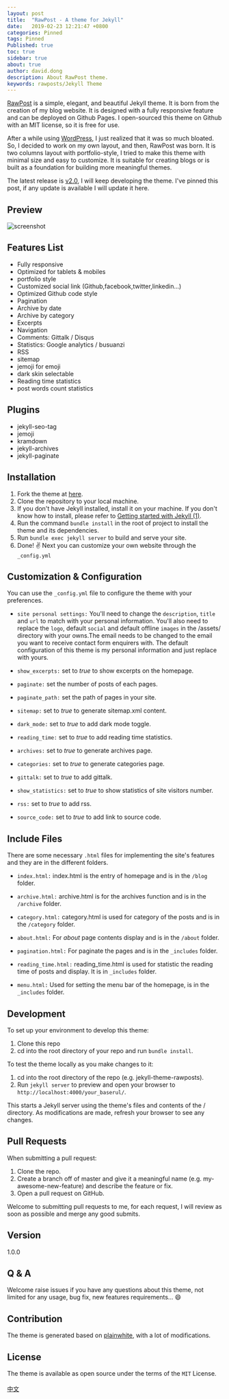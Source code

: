 ```yaml
---
layout: post
title:  "RawPost - A theme for Jekyll"
date:   2019-02-23 12:21:47 +0800
categories: Pinned
tags: Pinned
Published: true
toc: true
sidebar: true
about: true
author: david.dong
description: About RawPost theme.
keywords: rawposts/Jekyll Theme 
---
```

[RawPost](https://github.com/gangdong/jekyll-theme-rawposts/) is a simple, elegant, and beautiful Jekyll theme. It is born from the creation of my blog website. It is designed with a fully responsive feature and can be deployed on Github Pages. I open-sourced this theme on Github with an MIT license, so it is free for use.

After a while using [WordPress](https://wordpress.com/), I just realized that it was so much bloated. So, I decided to work on my own layout, and then, RawPost was born. It is two columns layout with portfolio-style, I tried to make this theme with minimal size and easy to customize. It is suitable for creating blogs or is built as a foundation for building more meaningful themes.

The latest release is [v2.0](https://github.com/gangdong/jekyll-theme-rawposts/releases), I will keep developing the theme. I've pinned this post, if any update is available I will update it here.


## Preview
![screenshot](https://cdn.jsdelivr.net/gh/gangdong/gangdong.github.io@dev/assets/screenshot.png)

## Features List
+ Fully responsive
+ Optimized for tablets & mobiles
+ portfolio style
+ Customized social link (Github,facebook,twitter,linkedin...)
+ Optimized Github code style
+ Pagination
+ Archive by date
+ Archive by category
+ Excerpts
+ Navigation
+ Comments: Gittalk / Disqus
+ Statistics: Google analytics / busuanzi 
+ RSS
+ sitemap
+ jemoji for emoji
+ dark skin selectable
+ Reading time statistics
+ post words count statistics

## Plugins
+ jekyll-seo-tag
+ jemoji
+ kramdown
+ jekyll-archives
+ jekyll-paginate

## Installation
1. Fork the theme at [here](https://github.com/gangdong/jekyll-theme-rawposts).
2. Clone the repository to your local machine.
3. If you don't have Jekyll installed, install it on your machine. If you don't know how to install, please refer to [Getting started with Jekyll (1)](https://gangdong.github.io/daviddong.github.io/web/2018/03/27/Web-jekyll-installation.html).
4. Run the command `bundle install` in the root of project to install the theme and its dependencies.
5. Run `bundle exec jekyll server` to build and serve your site.
6. Done! :v:  Next you can customize your own website through the `_config.yml`

## Customization & Configuration
You can use the `_config.yml` file to configure the theme with your preferences.

+ `site personal settings:`
You'll need to change the `description`, `title` and `url` to match with your personal information. You'll also need to replace the `logo`, default `social` and default offline `images` in the /assets/ directory with your owns.The email needs to be changed to the email you want to receive contact form enquirers with. 
The default configuration of this theme is my personal information and just replace with yours.

+ `show_excerpts:`
set to *true* to show excerpts on the homepage.

+ `paginate:`
set the number of posts of each pages.

+ `paginate_path:`
set the path of pages in your site.

+ `sitemap:`
set to *true* to generate sitemap.xml content.

+ `dark_mode:`
set to *true* to add dark mode toggle.

+ `reading_time:`
set to *true* to add reading time statistics.

+ `archives:`
set to *true* to generate archives page. 

+ `categories:`
set to *true* to generate categories page.

+ `gittalk:`
set to *true* to add gittalk. 

+ `show_statistics:`
set to *true* to show statistics of site visitors number.

+ `rss:`
set to *true* to add rss.

+ `source_code:` 
set to *true* to add link to source code.

## Include Files
There are some necessary `.html` files for implementing the site's features and they are in the different folders.

+ `index.html:`
index.html is the entry of homepage and is in the `/blog` folder.

+ `archive.html:`
archive.html is for the archives function and is in the `/archive` folder.

+ `category.html:`
category.html is used for category of the posts and is in the `/category` folder.

+ `about.html:`
For *about* page contents display and is in the `/about` folder.

+ `pagination.html:`
For paginate the pages and is in the `_includes` folder.

+ `reading_time.html:`
reading_time.html is used for statistic the reading time of posts and display. It is in `_includes` folder.

+ `menu.html:`
Used for setting the menu bar of the homepage, is in the `_includes` folder.

## Development
To set up your environment to develop this theme:

1. Clone this repo
2. cd into the root directory of your repo and run `bundle install`.

To test the theme locally as you make changes to it:

1. cd into the root directory of the repo (e.g. jekyll-theme-rawposts).
2. Run `jekyll server` to preview and open your browser to `http://localhost:4000/your_baserul/`.

This starts a Jekyll server using the theme's files and contents of the / directory. As modifications are made, refresh your browser to see any changes.

## Pull Requests
When submitting a pull request:

1. Clone the repo.
2. Create a branch off of master and give it a meaningful name (e.g. my-awesome-new-feature) and describe the feature or fix.
3. Open a pull request on GitHub.

Welcome to submitting pull requests to me, for each request, I will review as soon as possible and merge any good submits.

## Version
1.0.0

## Q & A
Welcome raise issues if you have any questions about this theme, not limited for any usage, bug fix, new features requirements... :smile:   

## Contribution
The theme is generated based on [plainwhite](https://github.com/samarsault/plainwhite-jekyll), with a lot of modifications.

## License
The theme is available as open source under the terms of the `MIT` License. 
<br><br>
[中文](https://dqdongg.com/blog/web/github/2019/02/22/Blog-Template.html)
